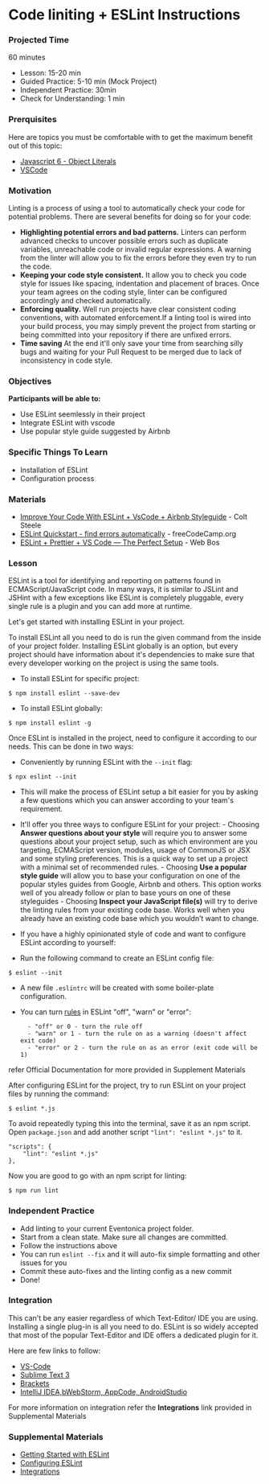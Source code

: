 # Code liniting + ESLint Instructions

### Projected Time

60 minutes

- Lesson: 15-20 min
- Guided Practice: 5-10 min (Mock Project)
- Independent Practice: 30min
- Check for Understanding: 1 min

### Prerquisites

Here are topics you must be comfortable with to get the maximum benefit out of this topic:

- [Javascript 6 - Object Literals](https://github.com/Techtonica/curriculum/blob/master/javascript/javascript-6-object-literals.md)
- [VSCode](https://github.com/Techtonica/curriculum/blob/master/vs-code/vscode.md)

### Motivation

Linting is a process of using a tool to automatically check your code for potential problems. There are several benefits for doing so for your code:

- **Highlighting potential errors and bad patterns.** Linters can perform advanced checks to uncover possible errors such as duplicate variables, unreachable code or invalid regular expressions. A warning from the linter will allow you to fix the errors before they even try to run the code.
- **Keeping your code style consistent.** It allow you to check you code style for issues like spacing, indentation and placement of braces. Once your team agrees on the coding style, linter can be configured accordingly and checked automatically.
- **Enforcing quality.** Well run projects have clear consistent coding conventions, with automated enforcement.If a linting tool is wired into your build process, you may simply prevent the project from starting or being committed into your repository if there are unfixed errors.
- **Time saving** At the end it'll only save your time from searching silly bugs and waiting for your Pull Request to be merged due to lack of inconsistency in code style.

### Objectives

**Participants will be able to:**

- Use ESLint seemlessly in their project
- Integrate ESLint with vscode
- Use popular style guide suggested by Airbnb

### Specific Things To Learn

- Installation of ESLint
- Configuration process

### Materials

- [Improve Your Code With ESLint + VsCode + Airbnb Styleguide](https://www.youtube.com/watch?v=mfGkKlMDfwQ&t=253s) - Colt Steele
- [ESLint Quickstart - find errors automatically](https://www.youtube.com/watch?v=qhuFviJn-es) - freeCodeCamp.org
- [ESLint + Prettier + VS Code — The Perfect Setup](https://www.youtube.com/watch?v=lHAeK8t94as) - Web Bos

### Lesson

ESLint is a tool for identifying and reporting on patterns found in ECMAScript/JavaScript code. In many ways, it is similar to JSLint and JSHint with a few exceptions like ESLint is completely pluggable, every single rule is a plugin and you can add more at runtime.

Let's get started with installing ESLint in your project.

To install ESLint all you need to do is run the given command from the inside of your project folder. Installing ESLint globally is an option, but every project should have information about it's dependencies to make sure that every developer working on the project is using the same tools.

- To install ESLint for specific project:

```
$ npm install eslint --save-dev
```

- To install ESLint globally:

```
$ npm install eslint -g
```

Once ESLint is installed in the project, need to configure it according to our needs. This can be done in two ways:

- Conveniently by running ESLint with the `--init` flag:

```
$ npx eslint --init
```

- This will make the process of ESLint setup a bit easier for you by asking a few questions which you can answer according to your team's requirement.

- It'll offer you three ways to configure ESLint for your project: - Choosing **Answer questions about your style** will require you to answer some questions about your project setup, such as which environment are you targeting, ECMAScript version, modules, usage of CommonJS or JSX and some styling preferences. This is a quick way to set up a project with a minimal set of recommended rules. - Choosing **Use a popular style guide** will allow you to base your configuration on one of the popular styles guides from Google, Airbnb and others. This option works well of you already follow or plan to base yours on one of these styleguides - Choosing **Inspect your JavaScript file(s)** will try to derive the linting rules from your existing code base. Works well when you already have an existing code base which you wouldn’t want to change.

- If you have a highly opinionated style of code and want to configure ESLint according to yourself:
- Run the following command to create an ESLint config file:

```
$ eslint --init
```

- A new file `.eslintrc` will be created with some boiler-plate configuration.
- You can turn [rules](https://eslint.org/docs/rules/) in ESLint "off", "warn" or "error":

      	- "off" or 0 - turn the rule off
      	- "warn" or 1 - turn the rule on as a warning (doesn't affect exit code)
      	- "error" or 2 - turn the rule on as an error (exit code will be 1)

refer Official Documentation for more provided in Supplement Materials

After configuring ESLint for the project, try to run ESLint on your project files by running the command:

```
$ eslint *.js
```

To avoid repeatedly typing this into the terminal, save it as an npm script. Open `package.json` and add another script `"lint": "eslint *.js"` to it.

```
"scripts": {
	"lint": "eslint *.js"
},
```

Now you are good to go with an npm script for linting:

```
$ npm run lint
```

### Independent Practice

- Add linting to your current Eventonica project folder.
- Start from a clean state. Make sure all changes are committed.
- Follow the instructions above
- You can run `eslint --fix` and it will auto-fix simple formatting and other issues for you
- Commit these auto-fixes and the linting config as a new commit
- Done!

### Integration

This can't be any easier regardless of which Text-Editor/ IDE you are using. Installing a single plug-in is all you need to do. ESLint is so widely accepted that most of the popular Text-Editor and IDE offers a dedicated plugin for it.

Here are few links to follow:

- [VS-Code](https://marketplace.visualstudio.com/items?itemName=dbaeumer.vscode-eslint)
- [Sublime Text 3](https://github.com/SublimeLinter/SublimeLinter-eslint)
- [Brackets](https://github.com/brackets-userland/brackets-eslint)
- [IntelliJ IDEA,bWebStorm, AppCode, AndroidStudio](https://plugins.jetbrains.com/plugin/7494-eslint)

For more information on integration refer the **Integrations** link provided in Supplemental Materials

### Supplemental Materials

- [Getting Started with ESLint](https://eslint.org/docs/user-guide/getting-started)
- [Configuring ESLint](https://eslint.org/docs/user-guide/configuring#top)
- [Integrations](https://eslint.org/docs/user-guide/integrations)

